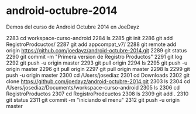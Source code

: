 android-octubre-2014
====================

Demos del curso de Android Octubre 2014 en JoeDayz

2283  cd workspace-curso-android
 2284  ls
 2285  git init
 2286  git add RegistroProdcuctos/
 2287  git add appcompat_v7/
 2288  git remote add origin https://github.com/joedayz/android-octubre-2014.git
 2289  git status
 2290  git commit -m "Primera version de Registro Productos"
 2291  git log
 2292  git push -u origin master
 2293  git pull origin
 2294  ls
 2295  git push -u origin master
 2296  git pull origin
 2297  git pull origin master
 2298  ls
 2299  git push -u origin master
 2300  cd /Users/josediaz
 2301  cd Downloads
 2302  git clone https://github.com/joedayz/android-octubre-2014.git
 2303  ls
 2304  cd /Users/josediaz/Documents/workspace-curso-android
 2305  ls
 2306  cd RegistroProductos
 2307  cd RegistroProdcuctos
 2308  ls
 2309  git add .
 2310  git status
 2311  git commit -m "iniciando el menu"
 2312  git push -u origin master
